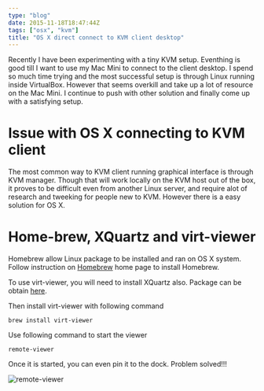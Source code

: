 ```yaml
---
type: "blog"
date: 2015-11-18T18:47:44Z
tags: ["osx", "kvm"]
title: "OS X direct connect to KVM client desktop"
---
```

<!--more-->

Recently I have been experimenting with a tiny KVM setup. Eventhing is good till I want to use my Mac Mini to connect to the client desktop. I spend so much time trying and the most successful setup is through Linux running inside VirtualBox. However that seems overkill and take up a lot of resource on the Mac Mini. I continue to push with other solution and finally come up with a satisfying setup.

# Issue with OS X connecting to KVM client

The most common way to KVM client running graphical interface is through KVM manager. Though that will work locally on the KVM host out of the box, it proves to be difficult even from another Linux server, and require alot of research and tweeking for people new to KVM. However there is a easy solution for OS X.

# Home-brew, XQuartz and virt-viewer

Homebrew allow Linux package to be installed and ran on OS X system. Follow instruction on [Homebrew](http://brew.sh) home page to install Homebrew.

To use virt-viewer, you will need to install XQuartz also. Package can be obtain [here](http://www.xquartz.org).

Then install virt-viewer with following command

`brew install virt-viewer`

Use following command to start the viewer

`remote-viewer`

Once it is started, you can even pin it to the dock. Problem solved!!!

![remote-viewer](https://c1.staticflickr.com/6/5692/23107488582_00513261de_z.jpg)
